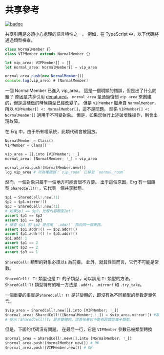 # 共享參考

[![badge](https://img.shields.io/endpoint.svg?url=https%3A%2F%2Fgezf7g7pd5.execute-api.ap-northeast-1.amazonaws.com%2Fdefault%2Fsource_up_to_date%3Fowner%3Derg-lang%26repos%3Derg%26ref%3Dmain%26path%3Ddoc/EN/syntax/type/advanced/shared.md%26commit_hash%3D51de3c9d5a9074241f55c043b9951b384836b258)](https://gezf7g7pd5.execute-api.ap-northeast-1.amazonaws.com/default/source_up_to_date?owner=erg-lang&repos=erg&ref=main&path=doc/EN/syntax/type/advanced/shared.md&commit_hash=51de3c9d5a9074241f55c043b9951b384836b258)

共享引用是必須小心處理的語言特性之一。
例如，在 TypeScript 中，以下代碼將通過類型檢查。

```typescript
class NormalMember {}
class VIPMember extends NormalMember {}

let vip_area: VIPMember[] = []
let normal_area: NormalMember[] = vip_area

normal_area.push(new NormalMember())
console.log(vip_area) # [NormalMember]
```

一個 NormalMember 已進入 vip_area。 這是一個明顯的錯誤，但是出了什么問題？
原因是共享引用 [denatured](./variance.md)。 `normal_area` 是通過復制 `vip_area` 來創建的，但是這樣做的時候類型已經改變了。
但是 `VIPMember` 繼承自 `NormalMember`，所以 `VIPMember[] <: NormalMember[]`，這不是問題。
關系 `VIPMember[] <: NormalMember[]` 適用于不可變對象。 但是，如果您執行上述破壞性操作，則會出現故障。

在 Erg 中，由于所有權系統，此類代碼會被回放。

```python
NormalMember = Class()
VIPMember = Class()

vip_area = [].into [VIPMember; !_]
normal_area: [NormalMember; !_] = vip_area

normal_area.push!(NormalMember.new())
log vip_area # 所有權錯誤：`vip_room` 已移至 `normal_room`
```

然而，一個對象只屬于一個地方可能會很不方便。
出于這個原因，Erg 有一個類型 `SharedCell!T!`，它代表一個共享狀態。

```python
$p1 = SharedCell!.new(!1)
$p2 = $p1.mirror!()
$p3 = SharedCell!.new(!1)
# 如果$p1 == $p2，比較內容類型Int！
assert $p1 == $p2
assert $p1 == $p3
# 檢查 $p1 和 $p2 是否用 `.addr!` 指向同一個東西。
assert $p1.addr!() == $p2.addr!()
assert $p1.addr!() != $p3.addr!()
$p1.add! 1
assert $p1 == 2
assert $p2 == 2
assert $p3 == 1
```

`SharedCell!` 類型的對象必須以`$` 為前綴。 此外，就其性質而言，它們不可能是常數。

`SharedCell！ T!` 類型也是 `T!` 的子類型，可以調用 `T!` 類型的方法。 `SharedCell!T!` 類型特有的唯一方法是 `.addr!`、`.mirror!` 和 `.try_take`。

一個重要的事實是`SharedCell! T!` 是非變體的，即沒有為不同類型的參數定義包含。

```python
$vip_area = SharedCell!.new([].into [VIPMember; !_])
$normal_area: SharedCell!([NormalMember; !_]) = $vip_area.mirror!() #類型錯誤：預期 SharedCell！([NormalMember；！_])，但得到 SharedCell！([VIPMember;!_])
# 提示：SharedCell!(T) 是非變體的，這意味著它不能有超類型或子類型。
```

但是，下面的代碼沒有問題。 在最后一行，它是 `VIPMember` 參數已被類型轉換

```python
$normal_area = SharedCell!.new([].into [NormalMember; !_])
$normal_area.push!(NormalMember.new()) # OK
$normal_area.push!(VIPMember.new()) # OK
```
